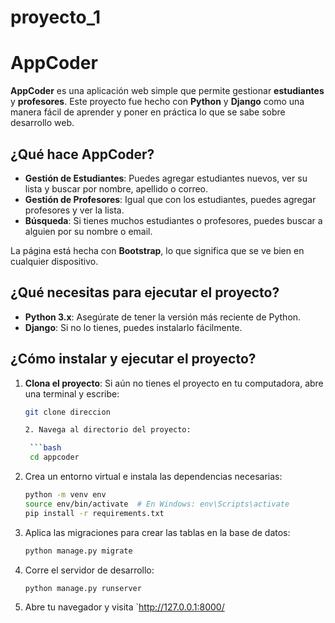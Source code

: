 # proyecto_1

# AppCoder

**AppCoder** es una aplicación web simple que permite gestionar **estudiantes** y **profesores**. Este proyecto fue hecho con **Python** y **Django** como una manera fácil de aprender y poner en práctica lo que se sabe sobre desarrollo web.

## ¿Qué hace AppCoder?

- **Gestión de Estudiantes**: Puedes agregar estudiantes nuevos, ver su lista y buscar por nombre, apellido o correo.
- **Gestión de Profesores**: Igual que con los estudiantes, puedes agregar profesores y ver la lista.
- **Búsqueda**: Si tienes muchos estudiantes o profesores, puedes buscar a alguien por su nombre o email.
  
La página está hecha con **Bootstrap**, lo que significa que se ve bien en cualquier dispositivo.

## ¿Qué necesitas para ejecutar el proyecto?

- **Python 3.x**: Asegúrate de tener la versión más reciente de Python.
- **Django**: Si no lo tienes, puedes instalarlo fácilmente.

## ¿Cómo instalar y ejecutar el proyecto?

1. **Clona el proyecto**:
   Si aún no tienes el proyecto en tu computadora, abre una terminal y escribe:

   ```bash
   git clone direccion 

   2. Navega al directorio del proyecto:

    ```bash
    cd appcoder
    ```

3. Crea un entorno virtual e instala las dependencias necesarias:

    ```bash
    python -m venv env
    source env/bin/activate  # En Windows: env\Scripts\activate
    pip install -r requirements.txt
    ```

4. Aplica las migraciones para crear las tablas en la base de datos:

    ```bash
    python manage.py migrate
    ```

5. Corre el servidor de desarrollo:

    ```bash
    python manage.py runserver
    ```

6. Abre tu navegador y visita `http://127.0.0.1:8000/

